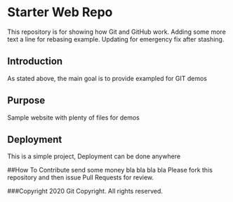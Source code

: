 # Starter Web Repo

This repository is for showing how Git and GitHub work. Adding some more text a line for rebasing example. Updating for emergency fix after stashing.

## Introduction
As stated above, the main goal is to provide exampled for GIT demos 

## Purpose

Sample website with plenty of files for demos

## Deployment
This is a simple project, Deployment can be done anywhere

##How To Contribute
send some money
bla bla bla bla
Please fork this repository and then issue Pull Requests for review.

###Copyright
2020 Git Copyright. All rights reserved.
